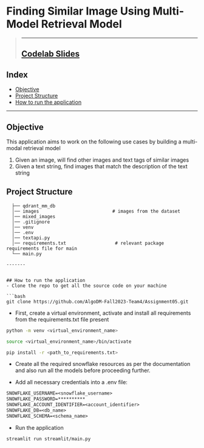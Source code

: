 # Finding Similar Image Using Multi-Model Retrieval Model
> -----
> [Codelab Slides](https://codelabs-preview.appspot.com/?file_id=14LuhtG4__jyfEC9ih-lwo1A1dE2DT8PUQgLh5-8bMIU/edit#0) <br>
> ----- 

## Index
  - [Objective](#objective)
  - [Project Structure](#project-structure)
  - [How to run the application](#how-to-run-the-application-locally)

  - ----- 

## Objective
This application aims to work on the following use cases by building a multi-modal retrieval model 
1. Given an image, will find other images and text tags of similar images <br>
2. Given a text string, find images that match the description of the text string <br>


## Project Structure
```
  ├── qdrant_mm_db                        
  │── images                           # images from the dataset
  │── mixed_images
  │── .gitignore
  │── venv
  │── .env
  │── textapi.py
  │── requirements.txt                  # relevant package requirements file for main
  └── main.py

-------


## How to run the application
- Clone the repo to get all the source code on your machine

```bash
git clone https://github.com/AlgoDM-Fall2023-Team4/Assignment05.git
```

- First, create a virtual environment, activate and install all requirements from the requirements.txt file present
```bash
python -m venv <virtual_environment_name>
```
```bash
source <virtual_environment_name>/bin/activate
```
```bash
pip install -r <path_to_requirements.txt>
```
- Create all the required snowflake resources as per the documentation and also run all the models before proceeding further.

- Add all necessary credentials into a .env file:
```txt
SNOWFLAKE_USERNAME=<snowflake_username>
SNOWFLAKE_PASSWORD=**********
SNOWFLAKE_ACCOUNT_IDENTIFIER=<account_identifier>
SNOWFLAKE_DB=<db_name>
SNOWFLAKE_SCHEMA=<schema_name>
```

- Run the application

```bash
streamlit run streamlit/main.py
